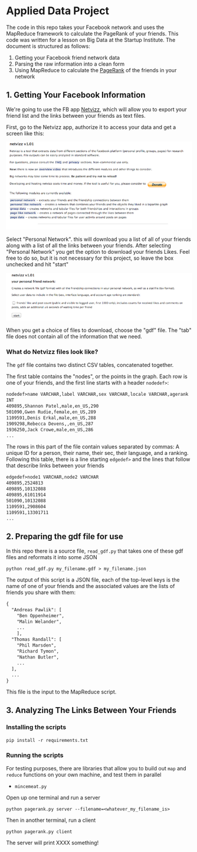 # Applied Data Project

The code in this repo takes your Facebook network and uses the MapReduce framework to calculate the PageRank of your friends.  This code was written for a lesson on Big Data at the Startup Institute. The document is structured as follows:

   1. Getting your Facebook friend network data
   2. Parsing the raw information into a clean form
   3. Using MapReduce to calculate the [PageRank](http://en.wikipedia.org/wiki/PageRank) of the friends in your network 

## 1. Getting Your Facebook Information

We're going to use the FB app [Netvizz](https://apps.facebook.com/netvizz/ "Netvizz"), which will allow you to export your friend list and the links between your friends as text files.

First, go to the Netvizz app, authorize it to access your data and get a screen like this:

![Alt text](/images/netvizz1.png)

Select "Personal Network".  this will download you a list of all of your friends along with a list of all the links between your friends.  After selecting "Personal Network" you get the option to download your friends Likes.  Feel free to do so, but it is not necessary for this project, so leave the box unchecked and hit "start"

![Alt text](/images/netvizz2.png)

When you get a choice of files to download, choose the "gdf" file.  The "tab" file does not contain all of the information that we need.

### What do Netvizz files look like?

The ``gdf`` file contains two distinct CSV tables, concatenated together.

The first table contains the "nodes", or the points in the graph.  Each row is one of your friends, and the first line starts with a header ``nodedef>``:

```
nodedef>name VARCHAR,label VARCHAR,sex VARCHAR,locale VARCHAR,agerank INT
409895,Shannon Patel,male,en_US,290
501090,Gwen Rudie,female,en_US,289
1109591,Denis Erkal,male,en_US,288
1909298,Rebecca Devens,,en_US,287
1936250,Jack Crowe,male,en_US,286
...
```

The rows in this part of the file contain values separated by commas:  A unique ID for a person, their name, their sec, their language, and a ranking.  Following this table, there is a line starting ``edgedef>`` and the lines that follow that describe links between your friends

```
edgedef>node1 VARCHAR,node2 VARCHAR
409895,2524813
409895,10132088
409895,61011914
501090,10132088
1109591,2908604
1109591,13301711
...
```

## 2. Preparing the gdf file for use

In this repo there is a source file, ``read_gdf.py`` that takes one of these gdf files and reformats it into some JSON

```
python read_gdf.py my_filename.gdf > my_filename.json
```

The output of this script is a JSON file, each of the top-level keys is the name of one of your friends and the associated values are the lists of friends you share with them:

```
{
  "Andreas Pawlik": [
    "Ben Oppenheimer",
    "Malin Welander",
    ...
    ],
  "Thomas Randall": [
    "Phil Marsden",
    "Richard Tymon",
    "Nathan Butler",
    ...
  ],
  ...
}
```

This file is the input to the MapReduce script.

## 3. Analyzing The Links Between Your Friends

### Installing the scripts

``pip install -r requirements.txt``

### Running the scripts

For testing purposes, there are libraries that allow you to build out ``map`` and ``reduce`` functions on your own machine, and test them in parallel

   * ``mincemeat.py``

Open up one terminal and run a server

```
python pagerank.py server --filename=<whatever_my_filename_is>
```

Then in another terminal, run a client

```
python pagerank.py client
```

The server will print XXXX something!
###
